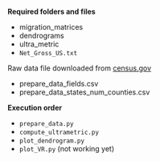 

    


**Required folders and files**

- migration_matrices
- dendrograms
- ultra_metric
- `Net_Gross_US.txt` 

Raw data file downloaded from [census.gov](https://www2.census.gov/programs-surveys/demo/tables/geographic-mobility/2015/county-to-county-migration-2011-2015/county-to-county-migration-flows/Net_Gross_US.txt)
- prepare_data_fields.csv
- prepare_data_states_num_counties.csv

**Execution order**

- `prepare_data.py`
- `compute_ultrametric.py`
- `plot_dendrogram.py`
- `plot_VR.py` (not working yet)
